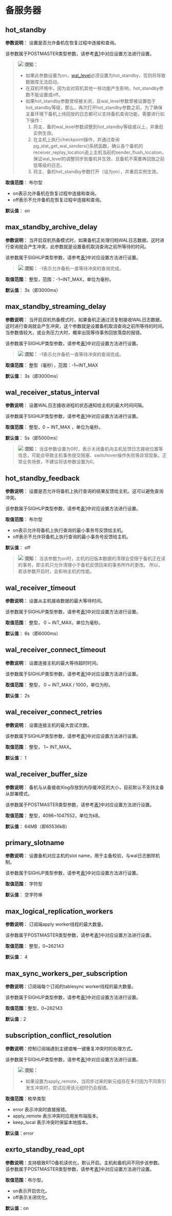 # 备服务器<a name="ZH-CN_TOPIC_0289900463"></a>

## hot\_standby<a name="zh-cn_topic_0283136835_zh-cn_topic_0237124714_zh-cn_topic_0059778071_sa43017102b08472cb160e9f856e664bd"></a>

**参数说明**： 设置是否允许备机在恢复过程中连接和查询。

该参数属于POSTMASTER类型参数，请参考[表1](../DatabaseAdministrationGuide/参数设置.md#zh-cn_topic_0283137176_zh-cn_topic_0237121562_zh-cn_topic_0059777490_t91a6f212010f4503b24d7943aed6d846)中对应设置方法进行设置。

>![](public_sys-resources/icon-notice.gif) **须知：** 
>-   如果此参数设置为on，[wal\_level](设置.md#zh-cn_topic_0283137354_zh-cn_topic_0237124707_zh-cn_topic_0059778393_s2c76f5957066407a959191148f2c780f)必须设置为hot\_standby，否则将导致数据库无法启动。
>-   在双机环境中，因为会对双机其他一些功能产生影响，hot\_standby参数不能设置成off。
>-   如果hot\_standby参数曾经被关闭，且wal\_level参数曾被设置低于hot\_standby等级，那么，再次打开hot\_standby参数之前，为了确保主备环境下备机上待回放的日志都可以支持备机查询功能，需要进行如下操作：
 >     1.  将主、备的wal\_level参数调整到hot\_standby等级或以上，并重启实例生效。
>     2.  在主机上执行checkpoint操作，并通过查询pg\_stat\_get\_wal\_senders\(\)系统函数，确认各个备机的receiver\_replay\_location追上主机当前的sender\_flush\_location，保证wal\_level的调整同步到备机并生效，且备机不需要再回放之前低等级的日志。
>     3.  将主、备的hot\_standby参数打开（设为on），并重启实例生效。

**取值范围**： 布尔型

-   on表示允许备机在恢复过程中连接和查询。
-   off表示不允许备机在恢复过程中连接和查询。

**默认值**： on

## max\_standby\_archive\_delay<a name="zh-cn_topic_0283136835_zh-cn_topic_0237124714_zh-cn_topic_0059778071_s9e74a03bd0e94f47adf29ee295f821d7"></a>

**参数说明**： 当开启双机热备模式时，如果备机正处理归档WAL日志数据，这时进行查询就会产生冲突，此参数就是设置备机取消查询之前所等待的时间。

该参数属于SIGHUP类型参数，请参考[表1](../DatabaseAdministrationGuide/参数设置.md#zh-cn_topic_0283137176_zh-cn_topic_0237121562_zh-cn_topic_0059777490_t91a6f212010f4503b24d7943aed6d846)中对应设置方法进行设置。

>![](public_sys-resources/icon-notice.gif) **须知：** 
>-1表示允许备机一直等待冲突的查询完成。

**取值范围**： 整型，范围：-1\~INT\_MAX，单位为毫秒。

**默认值**： 3s（即3000ms）

## max\_standby\_streaming\_delay<a name="zh-cn_topic_0283136835_zh-cn_topic_0237124714_zh-cn_topic_0059778071_sa882fb4dfbfc4fdda5640d350053c2be"></a>

**参数说明**： 当开启双机热备模式时，如果备机正通过流复制接收WAL日志数据，这时进行查询就会产生冲突，这个参数就是设置备机取消查询之前所等待的时间。当参数值较大，或业务压力大时，概率出现等待事务回放落盘的报错。

该参数属于SIGHUP类型参数，请参考[表1](../DatabaseAdministrationGuide/参数设置.md#zh-cn_topic_0283137176_zh-cn_topic_0237121562_zh-cn_topic_0059777490_t91a6f212010f4503b24d7943aed6d846)中对应设置方法进行设置。

>![](public_sys-resources/icon-notice.gif) **须知：** 
>-1表示允许备机一直等待冲突的查询完成。

**取值范围**： 整型（毫秒），范围：-1\~INT\_MAX

**默认值**： 3s（即3000ms）

## wal\_receiver\_status\_interval<a name="zh-cn_topic_0283136835_zh-cn_topic_0237124714_zh-cn_topic_0059778071_sbaf194f1d634463aa25c5985a8102447"></a>

**参数说明**： 设置WAL日志接收进程的状态通知给主机的最大时间间隔。

该参数属于SIGHUP类型参数，请参考[表1](../DatabaseAdministrationGuide/参数设置.md#zh-cn_topic_0283137176_zh-cn_topic_0237121562_zh-cn_topic_0059777490_t91a6f212010f4503b24d7943aed6d846)中对应设置方法进行设置。

**取值范围**： 整型，0 \~ INT\_MAX ，单位为毫秒。

**默认值**： 5s（即5000ms）

>![](public_sys-resources/icon-notice.gif) **须知：** 
>当该参数设置为0时，表示关闭备机向主机反馈日志接收位置等信息，可能会导致主机事务提交阻塞、switchover操作失败等异常现象。正常业务场景，不建议将该参数设置为0。

## hot\_standby\_feedback<a name="zh-cn_topic_0283136835_zh-cn_topic_0237124714_zh-cn_topic_0059778071_s766f240c55244d1888253a480e732637"></a>

**参数说明**： 设置是否允许将备机上执行查询的结果反馈给主机，这可以避免查询冲突。

该参数属于SIGHUP类型参数，请参考[表1](../DatabaseAdministrationGuide/参数设置.md#zh-cn_topic_0283137176_zh-cn_topic_0237121562_zh-cn_topic_0059777490_t91a6f212010f4503b24d7943aed6d846)中对应设置方法进行设置。

**取值范围**： 布尔型

-   on表示允许将备机上执行查询的最小事务号反馈给主机。
-   off表示不允许将备机上执行查询的最小事务号反馈给主机。

**默认值**： off

>![](public_sys-resources/icon-notice.gif) **须知：** 
>当该参数为on时，主机的旧版本数据的清理会受限于备机正在读的事务，即主机只允许清理小于备机反馈回来的事务所作的更改。
>所以，若该参数开启时，会影响主机的性能。

## wal\_receiver\_timeout<a name="zh-cn_topic_0283136835_zh-cn_topic_0237124714_zh-cn_topic_0059778071_s6afc725ed1b5426391be682f42702b77"></a>

**参数说明**： 设置从主机接收数据的最大等待时间。

该参数属于SIGHUP类型参数，请参考[表1](../DatabaseAdministrationGuide/参数设置.md#zh-cn_topic_0283137176_zh-cn_topic_0237121562_zh-cn_topic_0059777490_t91a6f212010f4503b24d7943aed6d846)中对应设置方法进行设置。

**取值范围**： 整型， 0 \~ INT\_MAX，单位为毫秒。

**默认值**： 6s（即6000ms）

## wal\_receiver\_connect\_timeout<a name="zh-cn_topic_0283136835_zh-cn_topic_0237124714_zh-cn_topic_0059778071_s5e87cc7dd7c740319e4179171fb673d3"></a>

**参数说明**： 设置连接主机的最大等待超时时间。

该参数属于SIGHUP类型参数，请参考[表1](../DatabaseAdministrationGuide/参数设置.md#zh-cn_topic_0283137176_zh-cn_topic_0237121562_zh-cn_topic_0059777490_t91a6f212010f4503b24d7943aed6d846)中对应设置方法进行设置。

**取值范围**： 整型， 0 \~ INT\_MAX / 1000，单位为秒。

**默认值**： 2s

## wal\_receiver\_connect\_retries<a name="zh-cn_topic_0283136835_zh-cn_topic_0237124714_zh-cn_topic_0059778071_s0a5fff3c126340d78e4aab61ac038caa"></a>

**参数说明**： 设置连接主机的最大尝试次数。

该参数属于SIGHUP类型参数，请参考[表1](../DatabaseAdministrationGuide/参数设置.md#zh-cn_topic_0283137176_zh-cn_topic_0237121562_zh-cn_topic_0059777490_t91a6f212010f4503b24d7943aed6d846)中对应设置方法进行设置。

**取值范围**： 整型， 1\~ INT\_MAX。

**默认值**： 1

## wal\_receiver\_buffer\_size<a name="zh-cn_topic_0283136835_zh-cn_topic_0237124714_zh-cn_topic_0059778071_s1152f5dcb7744fa5ace65b997f92ed03"></a>

**参数说明**： 备机与从备接收Xlog存放到内存缓冲区的大小，目前默认不支持主备从部署模式。

该参数属于POSTMASTER类型参数，请参考[表1](../DatabaseAdministrationGuide/参数设置.md#zh-cn_topic_0283137176_zh-cn_topic_0237121562_zh-cn_topic_0059777490_t91a6f212010f4503b24d7943aed6d846)中对应设置方法进行设置。

**取值范围**： 整型，4096\~1047552，单位为kB。

**默认值**： 64MB（即65536kB）

## primary\_slotname<a name="zh-cn_topic_0283136835_zh-cn_topic_0237124714_zh-cn_topic_0059778071_s77614979f3654250b770828634de63c7"></a>

**参数说明**： 设置备机对应主机的slot name，用于主备校验，与wal日志删除机制。

该参数属于SIGHUP类型参数，请参考[表1](../DatabaseAdministrationGuide/参数设置.md#zh-cn_topic_0283137176_zh-cn_topic_0237121562_zh-cn_topic_0059777490_t91a6f212010f4503b24d7943aed6d846)中对应设置方法进行设置。

**取值范围**： 字符型

**默认值**： 空字符串

## max\_logical\_replication\_workers<a name="section876805114185"></a>

**参数说明**： 订阅端apply worker线程的最大数量。

该参数属于POSTMASTER类型参数，请参考[表1](../DatabaseAdministrationGuide/参数设置.md#zh-cn_topic_0283137176_zh-cn_topic_0237121562_zh-cn_topic_0059777490_t91a6f212010f4503b24d7943aed6d846)中对应设置方法进行设置。

**取值范围**： 整型，0\~262143

**默认值**： 4

## max_sync_workers_per_subscription

**参数说明**：订阅端每个订阅的tablesync worker线程的最大数量。

该参数属于SIGHUP类型参数，请参考[表1](../DatabaseAdministrationGuide/参数设置.md#zh-cn_topic_0237121562_zh-cn_topic_0059777490_t91a6f212010f4503b24d7943aed6d846)中对应设置方法进行设置。

**取值范围**：整型，0~262143

**默认值**：2

## subscription_conflict_resolution

**参数说明**：控制订阅端遇到主键或唯一键重复冲突时的处理方式。

该参数属于SIGHUP类型参数，请参考[表1](./DatabaseAdministrationGuide/参数设置.md#zh-cn_topic_0237121562_zh-cn_topic_0059777490_t91a6f212010f4503b24d7943aed6d846)中对应设置方法进行设置。

>![](public_sys-resources/icon-notice.png) **须知：** 
>
>-   如果设置为apply_remote，当同步过来的新元组存在多行因为不同索引发生冲突时，尝试应用该元组时仍会报错。

**取值范围**：枚举类型

-   error 表示冲突时直接报错。
-   apply_remote 表示冲突时应用发布端版本。
-   keep_local 表示冲突时保留本地版本。

**默认值**：error



## exrto_standby_read_opt

**参数说明**：支持极致RTO备机读优化，默认开启。主机和备机间不同步该参数。
该参数属于POSTMASTER类型参数，请参考[表1](./DatabaseAdministrationGuide/参数设置.md#zh-cn_topic_0237121562_zh-cn_topic_0059777490_t91a6f212010f4503b24d7943aed6d846)中对应设置方法进行设置。

**取值范围**：布尔型。
- on表示开启优化。
- off表示关闭优化。

**默认值**：on